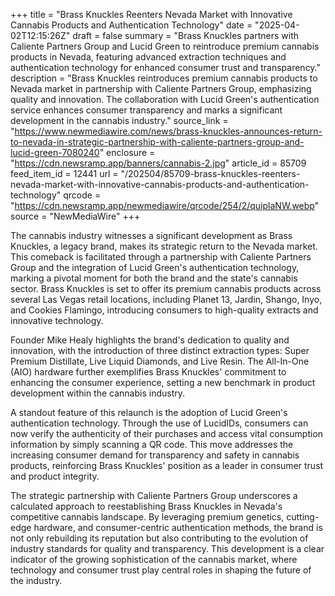 +++
title = "Brass Knuckles Reenters Nevada Market with Innovative Cannabis Products and Authentication Technology"
date = "2025-04-02T12:15:26Z"
draft = false
summary = "Brass Knuckles partners with Caliente Partners Group and Lucid Green to reintroduce premium cannabis products in Nevada, featuring advanced extraction techniques and authentication technology for enhanced consumer trust and transparency."
description = "Brass Knuckles reintroduces premium cannabis products to Nevada market in partnership with Caliente Partners Group, emphasizing quality and innovation. The collaboration with Lucid Green's authentication service enhances consumer transparency and marks a significant development in the cannabis industry."
source_link = "https://www.newmediawire.com/news/brass-knuckles-announces-return-to-nevada-in-strategic-partnership-with-caliente-partners-group-and-lucid-green-7080240"
enclosure = "https://cdn.newsramp.app/banners/cannabis-2.jpg"
article_id = 85709
feed_item_id = 12441
url = "/202504/85709-brass-knuckles-reenters-nevada-market-with-innovative-cannabis-products-and-authentication-technology"
qrcode = "https://cdn.newsramp.app/newmediawire/qrcode/254/2/quiplaNW.webp"
source = "NewMediaWire"
+++

<p>The cannabis industry witnesses a significant development as Brass Knuckles, a legacy brand, makes its strategic return to the Nevada market. This comeback is facilitated through a partnership with Caliente Partners Group and the integration of Lucid Green's authentication technology, marking a pivotal moment for both the brand and the state's cannabis sector. Brass Knuckles is set to offer its premium cannabis products across several Las Vegas retail locations, including Planet 13, Jardin, Shango, Inyo, and Cookies Flamingo, introducing consumers to high-quality extracts and innovative technology.</p><p>Founder Mike Healy highlights the brand's dedication to quality and innovation, with the introduction of three distinct extraction types: Super Premium Distillate, Live Liquid Diamonds, and Live Resin. The All-In-One (AIO) hardware further exemplifies Brass Knuckles' commitment to enhancing the consumer experience, setting a new benchmark in product development within the cannabis industry.</p><p>A standout feature of this relaunch is the adoption of Lucid Green's authentication technology. Through the use of LucidIDs, consumers can now verify the authenticity of their purchases and access vital consumption information by simply scanning a QR code. This move addresses the increasing consumer demand for transparency and safety in cannabis products, reinforcing Brass Knuckles' position as a leader in consumer trust and product integrity.</p><p>The strategic partnership with Caliente Partners Group underscores a calculated approach to reestablishing Brass Knuckles in Nevada's competitive cannabis landscape. By leveraging premium genetics, cutting-edge hardware, and consumer-centric authentication methods, the brand is not only rebuilding its reputation but also contributing to the evolution of industry standards for quality and transparency. This development is a clear indicator of the growing sophistication of the cannabis market, where technology and consumer trust play central roles in shaping the future of the industry.</p>